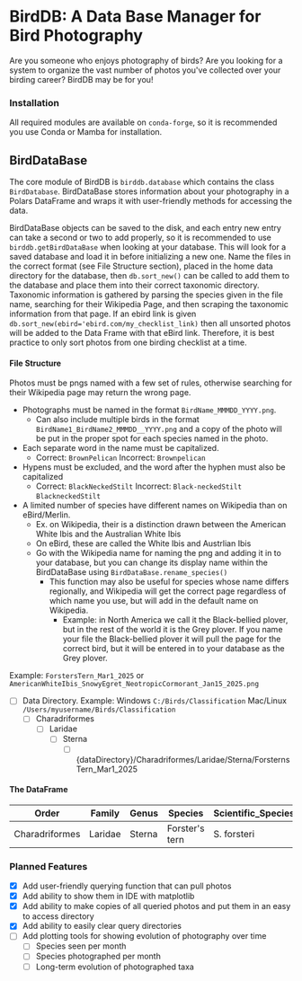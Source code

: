 # BirdDB: A Data Base Manager for Bird Photography

Are you someone who enjoys photography of birds? Are you looking for a system to organize the vast number of photos you've collected over your birding career? BirdDB may be for you!

### Installation
All required modules are available on `conda-forge`, so it is recommended you use Conda or Mamba for installation.

## BirdDataBase
The core module of BirdDB is `birddb.database` which contains the class `BirdDatabase`. BirdDataBase stores information about your photography in a Polars DataFrame and wraps it with user-friendly methods for accessing the data. 

BirdDataBase objects can be saved to the disk, and each entry new entry can take a second or two to add properly, so it is recommended to use `birddb.getBirdDataBase` when looking at your database. This will look for a saved database and load it in before initializing a new one. Name the files in the correct format (see File Structure section), placed in the home data directory for the database, then `db.sort_new()` can be called to add them to the database and place them into their correct taxonomic directory. Taxonomic information is gathered by parsing the species given in the file name, searching for their Wikipedia Page, and then scraping the taxonomic information from that page. If an ebird link is given `db.sort_new(ebird='ebird.com/my_checklist_link)` then all unsorted photos will be added to the Data Frame with that eBird link. Therefore, it is best practice to only sort photos from one birding checklist at a time.

#### File Structure
Photos must be pngs named with a few set of rules, otherwise searching for their Wikipedia page may return the wrong page.
- Photographs must be named in the format `BirdName_MMMDD_YYYY.png`.
  - Can also include multiple birds in the format `BirdName1_BirdName2_MMMDD__YYYY.png` and a copy of the photo will be put in the proper spot for each species named in the photo.
- Each separate word in the name must be capitalized.
  - Correct: `BrownPelican` Incorrect: `Brownpelican`
- Hypens must be excluded, and the word after the hyphen must also be capitalized
  - Correct: `BlackNeckedStilt` Incorrect: `Black-neckedStilt` `BlackneckedStilt`
- A limited number of species have different names on Wikipedia than on eBird/Merlin.
  - Ex. on Wikipedia, their is a distinction drawn between the American White Ibis and the Australian White Ibis
  - On eBird, these are called the White Ibis and Austrlian Ibis
  - Go with the Wikipedia name for naming the png and adding it in to your database, but you can change its display name within the BirdDataBase using `BirdDataBase.rename_species()`
    - This function may also be useful for species whose name differs regionally, and Wikipedia will get the correct page regardless of which name you use, but will add in the default name on Wikipedia.
      - Example: in North America we call it the Black-bellied plover, but in the rest of the world it is the Grey plover. If you name your file the Black-bellied plover it will pull the page for the correct bird, but it will be entered in to your database as the Grey plover.
    
Example: `ForstersTern_Mar1_2025` or `AmericanWhiteIbis_SnowyEgret_NeotropicCormorant_Jan15_2025.png`


- [ ] Data Directory. Example: Windows `C:/Birds/Classification` Mac/Linux `/Users/myusername/Birds/Classification`
  - [ ] Charadriformes
    - [ ] Laridae
      - [ ] Sterna
        - [ ] {dataDirectory}/Charadriformes/Laridae/Sterna/ForsternsTern_Mar1_2025

#### The DataFrame
| Order | Family | Genus | Species | Scientific_Species | Capture_Date | Path | Wikipedia_URL | eBird_Checklist |
|--|--|--|--|--|--|--|--|--|
| Charadriformes | Laridae | Sterna | Forster's tern | S. forsteri | March 1 2025 | /path/to/saved/.png | https://en.wikipedia.org/wiki/Forster's_tern | https://ebird.org/checklist/S216014746 |



### Planned Features
- [x] Add user-friendly querying function that can pull photos
- [x] Add ability to show them in IDE with matplotlib
- [x] Add ability to make copies of all queried photos and put them in an easy to access directory
- [x] Add ability to easily clear query directories
- [ ] Add plotting tools for showing evolution of photography over time
  - [ ] Species seen per month
  - [ ] Species photographed per month
  - [ ] Long-term evolution of photographed taxa
